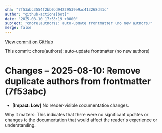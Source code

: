 ```yaml
---
sha: "7f53abc3554f2bb0bd94229539e9ac413268d41c"
author: "github-actions[bot]"
date: "2025-08-10 17:56:19 +0000"
subject: "chore(authors): auto-update frontmatter (no new authors)"
merge: false
---
```


[View commit on GitHub](https://github.com/TheTrustedAdvisor/FabricAdoptionFramework/commit/7f53abc3554f2bb0bd94229539e9ac413268d41c)

This commit: chore(authors): auto-update frontmatter (no new authors)

# Changes – 2025-08-10: Remove duplicate authors from frontmatter (7f53abc)

- **[Impact: Low]** No reader-visible documentation changes. 

Why it matters: This indicates that there were no significant updates or changes to the documentation that would affect the reader's experience or understanding.
